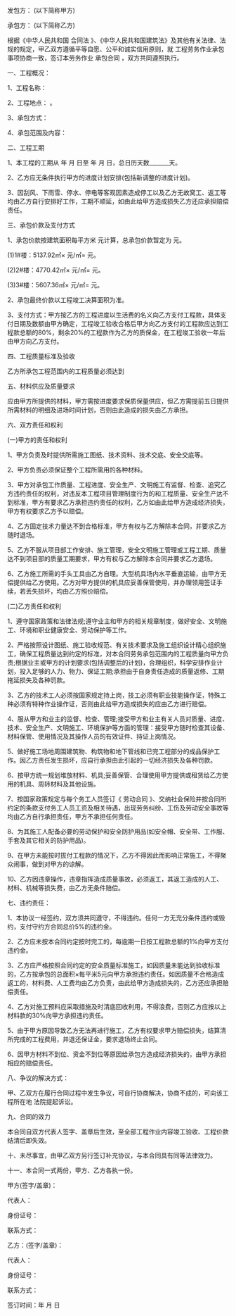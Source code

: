 
 


发包方： (以下简称甲方)


承包方： (以下简称乙方)


根据《中华人民共和国
合同法
》、《中华人民共和国建筑法》及其他有关法律、法规的规定，甲乙双方遵循平等自愿、公平和诚实信用原则，就 工程劳务作业承包事项协商一致，签订本劳务作业
承包合同
，双方共同遵照执行。


一、工程概况：


1、工程名称：


2、工程地点： 。


3、承包方式：


4、承包范围及内容：


二、工程工期


1、本工程的工期从 年 月 日至 年 月 日，总日历天数_______天。


2、乙方应无条件执行甲方的进度计划安排(包括新调整的进度计划)。


3、因刮风、下雨雪、停水、停电等客观因素造成停工以及乙方无故窝工、返工等均由乙方自行安排好工作，工期不顺延，如由此给甲方造成损失乙方还应承担赔偿责任。


三、承包价款及支付方式


1、承包价款按建筑面积每平方米 元计算，总承包价款暂定为 元。


(1)1#楼：5137.92㎡× 元/㎡= 元。


(2)2#楼：4770.42㎡× 元/㎡= 元。


(3)3#楼：5607.36㎡× 元/㎡= 元。


2、承包最终价款以工程竣工决算面积为准。


3、支付方式：甲方按乙方的工程进度以生活费的名义向乙方支付工程款，具体支付日期及数额由甲方确定，工程竣工验收合格后甲方向乙方支付的工程款应达到工程款总额的80%，剩余20%的工程款作为乙方的质保金，在工程竣工验收一年后由甲方向乙方支付。


四、工程质量标准及验收


乙方所承包工程范围内的工程质量必须达到


五、材料供应及质量要求


应由甲方所提供的材料，甲方需按进度要求保质保量供应，但乙方需提前五日提供所需材料的明细及进场时间计划，否则由此造成的损失由乙方承担。


六、双方责任和权利


(一)甲方的责任和权利


1、甲方负责及时提供所需施工图纸、技术资料、技术交底、安全交底等。


2、甲方负责必须保证整个工程所需用的各种材料。


3、甲方对承包工作质量、工程进度、安全生产、文明施工有监督、检查、追究乙方违约责任的权利，对违反本工程项目管理制度行为的和工程质量、安全生产达不到标准，甲方有要求乙方承担违约责任的权利，乙方如由此给甲方造成经济损失，甲方有权要求乙方予以赔偿。


4、乙方固定技术力量达不到合格标准，甲方有权与乙方解除本合同，并要求乙方随时退场。


5、乙方不服从项目部工作安排、施工管理，安全文明施工管理或工程工期、质量达不到项目部的质量工期要求，甲方有权与乙方解除本合同并要求乙方退场。


6、乙方施工所需的手头工具由乙方自理。大型机具场内水平垂直运输，由甲方无偿提供给乙方使用。乙方对甲方提供的机具应妥善保管使用，并办理领用签证手续，若丢失损坏，均由乙方照价赔偿。


(二)乙方责任和权利


1、遵守国家政策和法律法规;遵守业主和甲方的相关规章制度，做好安全、文明施工、环境和职业健康安全、劳动保护等工作。


2、严格按照设计图纸、施工验收规范、有关技术要求及施工组织设计精心组织施工，确保工程质量达到约定的标准，对本合同劳务承包范围内的工程质量向甲方负责;根据业主或甲方的计划要求(包括调整后的计划)，合理组织，科学安排作业计划，投入足够的人力、物力、保证工期;承担由于自身责任造成的质量返修、工期拖延损失及各种罚款。


3、乙方的技术工人必须按国家规定持上岗，技工必须有职业技能操作证，特殊工种必须有特种作业操作证，否则由此给甲方造成损失的应由乙方进行赔偿。


4、服从甲方和业主的监督、检查、管理;接受甲方和业主有关人员对质量、进度、技术、安全生产、文明施工、环境保护等方面的管理：接受甲方随时检查其设备、材料保管、使用情况及其操作人员的有效证件、持证上岗情况。


5、做好施工场地周围建筑物、构筑物和地下管线和已完工程部分的成品保护工作。因乙方责任发生损坏，应自行承担由此引起的一切经济损失及各种罚款。


6、按甲方统一规划堆放材料、机具;妥善保管、合理使用甲方提供或租赁给乙方使用的机具、周转材料及其他设施。


7、按国家政策规定与每个务工人员签订《
劳动合同
》、交纳社会保险并按合同所约定的条款支付务工人员工资及相关待遇，出现劳务纠纷、工伤及劳动安全事故等均由乙方自行承担责任，甲方不承担任何责任。


8、为其施工人配备必要的劳动保护和安全防护用品(如安全帽、安全带、工作服、手套及其它相关的防护用品)。


9、在甲方未能按时拔付工程款的情况下，乙方不得因此而影响正常施工，不得聚众闹事，做到对甲方的谅解。


10、乙方因违章操作，违章指挥造成质量事故，必须返工，其返工造成的人工、材料、机械等损失费，由乙方无条件赔偿。


七、违约责任：


1、本协议一经签约，双方须共同遵守，不得违约。任何一方无充分条件违约或毁约，支付守约方合同总价5%的违约金。


2、乙方应未按本合同约定按时完工的，每逾期一日按工程款总额的1%向甲方支付违约金。


3、乙方应严格按照合同约定的安全质量标准施工，如因质量未能达到验收标准的，乙方按承包的总面积×每平米5元向甲方承担违约责任。如因质量不合格造成返工的，材料费、人工费均由乙方负责，由此给甲方造成损失的，乙方还应承担赔偿责任。


4、乙方对施工预料应采取措施及时清底回收利用，不得浪费，否则乙方应按以上材料款的30%向甲方承担违约责任。


5、由于甲方原因导致乙方无法再进行施工，乙方有权要求甲方赔偿损失，结算清所完成的工程费用，并退还保证金，要求退场终止合同。


6、因甲方材料不到位、资金不到位等原因给承包方造成经济损失的，由甲方承担相应的赔偿责任。


八、争议的解决方式：


甲、乙双方在履行合同过程中发生争议，可自行协商解决，协商不成的，可向该工程所在地 法院提起诉讼。


九、合同的效力


本合同自双方代表人签字、盖章后生效，至全部工程作业内容竣工验收、工程价款结清后即失效。


十、未尽事宜，由甲乙双方另行签订补充协议，与本合同具有同等法律效力。


十一、本合同一式两份，甲方、乙方各执一份。


甲方(签字/盖章)：


代表人：


身份证号：


联系方式：


乙方：(签字/盖章)：


代表人：


身份证号：


联系方式：


签订时间：年 月 日
 


 

 
 
 
 
 
  


  
 

  


  


  
 
 
 
 

